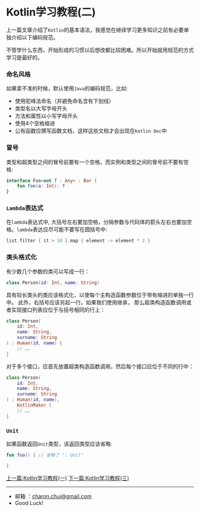 Kotlin学习教程(二)
===

上一篇文章介绍了`Kotlin`的基本语法，我感觉在继续学习更多知识之前有必要单独介绍以下编码规范。    

不管学什么东西，开始形成的习惯以后想改都比较困难。所以开始就用规范的方式学习是最好的。 


### 命名风格

如果拿不准的时候，默认使用`Java`的编码规范，比如:   

- 使用驼峰法命名（并避免命名含有下划线）
- 类型名以大写字母开头
- 方法和属性以小写字母开头
- 使用4个空格缩进
- 公有函数应撰写函数文档，这样这些文档才会出现在`Kotlin Doc`中


### 冒号

类型和超类型之间的冒号前要有一个空格，而实例和类型之间的冒号前不要有空格:     

```kotlin
interface Foo<out T : Any> : Bar {
    fun foo(a: Int): T
}
```

### `Lambda`表达式

在`lambda`表达式中, 大括号左右要加空格，分隔参数与代码体的箭头左右也要加空格。`lambda`表达应尽可能不要写在圆括号中:    

```kotlin
list.filter { it > 10 }.map { element -> element * 2 }
```

### 类头格式化

有少数几个参数的类可以写成一行：

```kotlin
class Person(id: Int, name: String)
```

具有较长类头的类应该格式化，以使每个主构造函数参数位于带有缩进的单独一行中。 此外，右括号应该另起一行。如果我们使用继承，
那么超类构造函数调用或者实现接口列表应位于与括号相同的行上：

```kotlin
class Person(
    id: Int, 
    name: String,
    surname: String
) : Human(id, name) {
    // ……
}
```
对于多个接口，应首先放置超类构造函数调用，然后每个接口应位于不同的行中：
```kotlin
class Person(
    id: Int, 
    name: String,
    surname: String
) : Human(id, name),
    KotlinMaker {
    // ……
}
```


### `Unit`  

如果函数返回`Unit`类型，该返回类型应该省略:   
```kotlin
fun foo() { // 省略了 ": Unit"

}
```


[上一篇:Kotlin学习教程(一)](https://github.com/CharonChui/AndroidNote/blob/master/KotlinCourse/Kotlin%E5%AD%A6%E4%B9%A0%E6%95%99%E7%A8%8B(%E4%B8%80).md)
[下一篇:Kotlin学习教程(三)](https://github.com/CharonChui/AndroidNote/blob/master/KotlinCourse/Kotlin%E5%AD%A6%E4%B9%A0%E6%95%99%E7%A8%8B(%E4%B8%89).md)

---

- 邮箱 ：charon.chui@gmail.com  
- Good Luck! 

